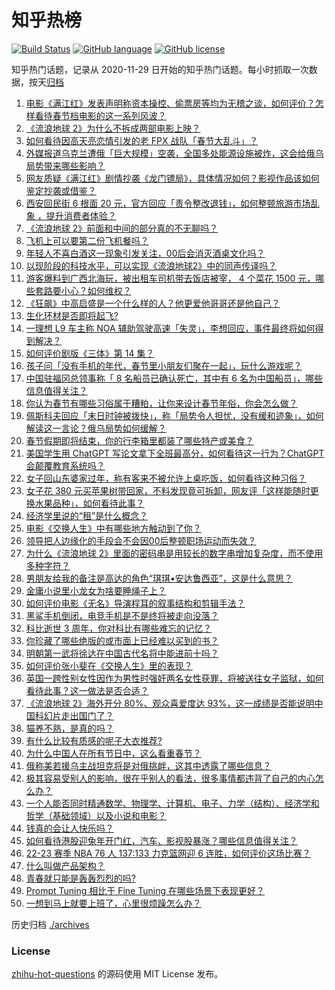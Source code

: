 # 知乎热榜
[![Build Status](https://github.com/ToWeLong/zhihu-hot-questions/workflows/CI/badge.svg)](https://github.com/ToWeLong/zhihu-hot-questions/actions)
[![GitHub language](https://img.shields.io/badge/language-golang-orange.svg)](https://golang.org/)
[![GitHub license](https://img.shields.io/github/license/ToWeLong/zhihu-hot-questions)](https://github.com/ToWeLong/zhihu-hot-questions/blob/main/LICENSE)

知乎热门话题，记录从 2020-11-29 日开始的知乎热门话题。每小时抓取一次数据，按天[归档](./archives)

<!-- BEGIN -->

1. [电影《满江红》发表声明称资本操控、偷票房等均为无稽之谈，如何评价？怎样看待春节档电影的这一系列风波？](https://www.zhihu.com/question/580641032)
1. [《流浪地球 2》为什么不拆成两部电影上映？](https://www.zhihu.com/question/580596807)
1. [如何看待因高天亮恋情引发的老 FPX 战队「春节大乱斗」？](https://www.zhihu.com/question/580657510)
1. [外媒报道乌克兰遭俄「巨大规模」空袭，全国多处能源设施被炸，这会给俄乌局势带来哪些影响？](https://www.zhihu.com/question/580650617)
1. [网友质疑《满江红》剧情抄袭《龙门镖局》，具体情况如何？影视作品该如何鉴定抄袭或借鉴？](https://www.zhihu.com/question/580632744)
1. [西安回民街 6 根面 20 元，官方回应「责令整改退钱」，如何整顿旅游市场乱象 ，提升消费者体验？](https://www.zhihu.com/question/580642792)
1. [《流浪地球 2》前面和中间的部分真的不无聊吗？](https://www.zhihu.com/question/580083615)
1. [飞机上可以要第二份飞机餐吗？](https://www.zhihu.com/question/290460008)
1. [年轻人不喜白酒这一现象引发关注，00后会消灭酒桌文化吗？](https://www.zhihu.com/question/578288539)
1. [以现阶段的科技水平，可以实现《流浪地球2》中的同声传译吗？](https://www.zhihu.com/question/580189928)
1. [游客爆料到广西北海玩，被出租车司机带去饭店被宰， 4 个菜花 1500 元，哪些套路要小心？如何维权？](https://www.zhihu.com/question/580710297)
1. [《狂飙》中高启盛是一个什么样的人？他更爱他哥哥还是他自己？](https://www.zhihu.com/question/580583734)
1. [生化环材是否即将起飞?](https://www.zhihu.com/question/578350519)
1. [一理想 L9 车主称 NOA 辅助驾驶高速「失灵」，李想回应，事件最终将如何得到解决？](https://www.zhihu.com/question/580480737)
1. [如何评价剧版《三体》第 14 集？](https://www.zhihu.com/question/580088552)
1. [孩子问「没有手机的年代，春节里小朋友们聚在一起」，玩什么游戏呢？](https://www.zhihu.com/question/515030518)
1. [中国驻福冈总领事称「 8 名船员已确认死亡，其中有 6 名为中国船员」，哪些信息值得关注？](https://www.zhihu.com/question/580624899)
1. [你认为春节有哪些习俗属于糟粕，让你来设计春节年俗，你会怎么做？](https://www.zhihu.com/question/579244219)
1. [佩斯科夫回应「末日时钟被拨快」，称「局势令人担忧，没有缓和迹象」，如何解读这一言论？俄乌局势如何缓解？](https://www.zhihu.com/question/580624681)
1. [春节假期即将结束，你的行李箱里都装了哪些特产或美食？](https://www.zhihu.com/question/580423952)
1. [美国学生用 ChatGPT 写论文拿下全班最高分，如何看待这一行为？ChatGPT 会颠覆教育系统吗？](https://www.zhihu.com/question/580642633)
1. [女子回山东婆家过年，称有客来不被允许上桌吃饭，如何看待这种习俗？](https://www.zhihu.com/question/579775482)
1. [女子花 380 元买苹果树带回家，不料发现竟可拆卸，网友评「这样能随时更换水果品种」，如何看待此事？](https://www.zhihu.com/question/579627808)
1. [经济学里说的“租”是什么概念？](https://www.zhihu.com/question/575376537)
1. [电影《交换人生》中有哪些地方触动到了你？](https://www.zhihu.com/question/580081005)
1. [领导把人边缘化的手段会不会因00后整顿职场运动而失效？](https://www.zhihu.com/question/573763637)
1. [为什么《流浪地球 2》里面的密码串是用较长的数字串增加复杂度，而不使用多种字符？](https://www.zhihu.com/question/580233821)
1. [男朋友给我的备注是高达的角色“琪琪•安达鲁西亚”，这是什么意思？](https://www.zhihu.com/question/567997977)
1. [金庸小说里小龙女为啥要睡绳子上？](https://www.zhihu.com/question/573236106)
1. [如何评价电影《无名》导演程耳的叙事结构和剪辑手法？](https://www.zhihu.com/question/580042254)
1. [黑鲨手机倒闭，电竞手机是不是终将被走向没落？](https://www.zhihu.com/question/578253153)
1. [科比逝世 3 周年，你对科比有哪些难忘的记忆？](https://www.zhihu.com/question/580713292)
1. [你珍藏了哪些绝版的或市面上已经难以买到的书？](https://www.zhihu.com/question/19560612)
1. [明朝第一武将徐达在中国古代名将中能进前十吗？](https://www.zhihu.com/question/40523319)
1. [如何评价张小斐在《交换人生》里的表现？](https://www.zhihu.com/question/579938601)
1. [英国一跨性别女性因作为男性时强奸两名女性获罪，将被送往女子监狱，如何看待此事？这一做法是否合适？](https://www.zhihu.com/question/580487434)
1. [《流浪地球 2》海外开分 80%、观众喜爱度达 93%，这一成绩是否能说明中国科幻片走出国门了？](https://www.zhihu.com/question/580423006)
1. [猫养不熟，是真的吗？](https://www.zhihu.com/question/436007843)
1. [有什么比较有质感的呢子大衣推荐?](https://www.zhihu.com/question/64487482)
1. [为什么中国人在所有节日中，这么看重春节？](https://www.zhihu.com/question/512577211)
1. [俄称美若援乌主战坦克将是对俄挑衅，这其中透露了哪些信息？](https://www.zhihu.com/question/580501148)
1. [极其容易受别人的影响，很在乎别人的看法，很多事情都违背了自己的内心怎么办？](https://www.zhihu.com/question/20004141)
1. [一个人能否同时精通数学、物理学、计算机、电子、力学（结构）、经济学和哲学（基础领域）以及小说和电影？](https://www.zhihu.com/question/21323541)
1. [钱真的会让人快乐吗？](https://www.zhihu.com/question/574804182)
1. [如何看待港股迎兔年开门红，汽车、影视股暴涨？哪些信息值得关注？](https://www.zhihu.com/question/580569512)
1. [22-23 赛季 NBA 76 人 137:133 力克篮网迎 6 连胜，如何评价这场比赛？](https://www.zhihu.com/question/580536713)
1. [什么叫做产品架构？](https://www.zhihu.com/question/20288786)
1. [青春就只能是轰轰烈烈的吗?](https://www.zhihu.com/question/580484552)
1. [Prompt Tuning 相比于 Fine Tuning 在哪些场景下表现更好？](https://www.zhihu.com/question/504324484)
1. [一想到马上就要上班了，心里很烦躁怎么办？](https://www.zhihu.com/question/580467347)

<!-- END -->

历史归档 [./archives](./archives)


### License
[zhihu-hot-questions](https://github.com/towelong/zhihu-hot-questions) 的源码使用 MIT License 发布。